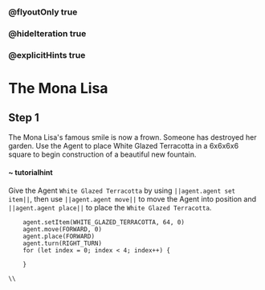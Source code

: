 ### @flyoutOnly true
### @hideIteration true
### @explicitHints true

# The Mona Lisa

## Step 1
The Mona Lisa's famous smile is now a frown. Someone has destroyed her garden. Use the Agent to place White Glazed Terracotta in a 6x6x6x6 square to begin construction of a beautiful new fountain.


#### ~ tutorialhint 
Give the Agent `White Glazed Terracotta` by using ``||agent.agent set item||``, then use ``||agent.agent move||`` to move the Agent into position and ``||agent.agent place||`` to place the `White Glazed Terracotta`.

```ghost
    agent.setItem(WHITE_GLAZED_TERRACOTTA, 64, 0)
    agent.move(FORWARD, 0)
    agent.place(FORWARD)
    agent.turn(RIGHT_TURN)
    for (let index = 0; index < 4; index++) {
    	
    }
```
```template
\\
```
```package
```

